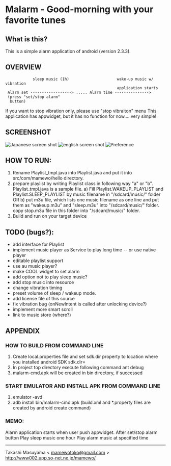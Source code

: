 # Malarm - Good-morning with your favorite tunes
## What is this?

This is a simple alarm application of android (version 2.3.3).

## OVERVIEW
                sleep music (1h)                     wake-up music w/ vibration
                                                     application starts
     Alarm set ------------------> ..... Alarm time --------------->
     (press "set/stop alarm"
      button)

 If you want to stop vibration only, please use "stop vibraiton" menu
 This application has appwidget, but it has no function for now.... very simple!

## SCREENSHOT
![Japanese screen shot](https://github.com/mamewotoko/malarm/raw/master/doc/alarm_ja.png)
![english screen shot](https://github.com/mamewotoko/malarm/raw/master/doc/alarm_en.png)
![Preference](https://github.com/mamewotoko/malarm/raw/master/doc/malarm_pref.png)

## HOW TO RUN:
1. Rename Playlist_tmpl.java into Playlist.java and put it into src/com/mamewo/hello directory.
2. prepare playlist by writing Playlist class in following way "a" or "b". Playlist_tmpl.java is a sample file.
  a) Fill Playlist.WAKEUP_PLAYLIST and Playlist.SLEEP_PLAYLIST by music
  filename in "/sdcard/music/" folder
  OR
  b) put m3u file, which lists one music filename as one line and put them as "wakeup.m3u" and
  "sleep.m3u" into "/sdcard/music/" folder.
  copy stop.m3u file in this folder into "/sdcard/music/" folder.
3. Build and run on your target device

## TODO (bugs?):
- add interface for Playlist
- implement music player as Service to play long time
-- or use native player
- editable playlist support
- use au music player?
- make COOL widget to set alarm
- add option not to play sleep music?
- add stop music into resource
- change vibration timing
- preset volume of sleep / wakeup mode.
- add license file of this source
- fix vibration bug (onNewIntent is called after unlocking device?)
- implement more smart scroll
- link to music store (where?)

## APPENDIX
### HOW TO BUILD FROM COMMAND LINE
1. Create local.properties file and set sdk.dir property to location where you installed android SDK
    sdk.dir=<path to android SDK>
2. In project top directory execute following command
    ant debug
3. malarm-cmd.apk will be created in bin directory, if successed

### START EMULATOR AND INSTALL APK FROM COMMAND LINE
1. 
    emulator -avd <avdname>
2.
    adb install bin/malarm-cmd.apk
(build.xml and *.property files are created by android create command)

### MEMO:
Alarm application starts when user push appwidget.
After set/stop alarm button
   Play sleep music one hour
   Play alarm music at specified time

----
Takashi Masuyama < mamewotoko@gmail.com >  
http://www002.upp.so-net.ne.jp/mamewo/
